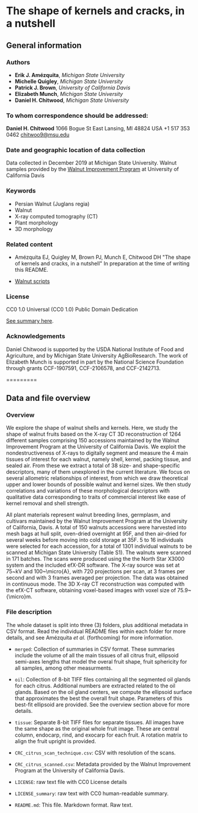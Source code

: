 # The shape of kernels and cracks, in a nutshell

## General information

### Authors

- **Erik J. Amézquita**, _Michigan State University_
- **Michelle Quigley**, _Michigan State University_
- **Patrick J. Brown**, _University of California Davis_
- **Elizabeth Munch**, _Michigan State University_
- **Daniel H. Chitwood**, _Michigan State University_

### To whom correspondence should be addressed:

**Daniel H. Chitwood**
1066 Bogue St
East Lansing, MI 48824
USA
+1 517 353 0462
chitwoo9@msu.edu

### Date and geographic location of data collection

Data collected in December 2019 at Michigan State University. Walnut samples provided by the [Walnut Improvement Program](https://fruitsandnuts.ucdavis.edu/collaborators/california-walnut-board/reports) at University of California Davis

### Keywords

- Persian Walnut (Juglans regia)
- Walnut
- X-ray computed tomography (CT)
- Plant morphology
- 3D morphology

### Related content

- Amézquita EJ, Quigley M, Brown PJ, Munch E, Chitwood DH "The shape of kernels and cracks, in a nutshell" In preparation at the time of writing this README.

- [Walnut scripts](https://github.com/amezqui3/walnut_tda)

### License

CC0 1.0 Universal (CC0 1.0)
Public Domain Dedication 

[See summary here](https://creativecommons.org/publicdomain/zero/1.0/).

### Acknowledgements

Daniel Chitwood is supported by the USDA National Institute of Food and Agriculture, and by Michigan State University AgBioResearch. The work of Elizabeth Munch is supported in part by the National Science Foundation through grants CCF-1907591, CCF-2106578, and CCF-2142713.

=========

## Data and file overview

### Overview

We explore the shape of walnut shells and kernels. Here, we study the shape of walnut fruits based on the X-ray CT 3D reconstruction of 1264 different samples comprising 150 accessions maintained by the Walnut Improvement Program at the University of California Davis. We exploit the nondestructiveness of X-rays to digitally segment and measure the 4 main tissues of interest for each walnut, namely shell, kernel, packing tissue, and sealed air. From these we extract a total of 38 size- and shape-specific descriptors, many of them unexplored in the current literature. We focus on several allometric relationships of interest, from which we draw theoretical upper and lower bounds of possible walnut and kernel sizes. We then study correlations and variations of these morphological descriptors with qualitative data corresponding to traits of commercial interest like ease of kernel removal and shell strength.

All plant materials represent walnut breeding lines, germplasm, and cultivars maintained by the Walnut Improvement Program at the University of California, Davis. A total of 150 walnuts accessions were harvested into mesh bags at hull split, oven-dried overnight at 95F, and then air-dried for several weeks before moving into cold storage at 35F. 5 to 16 individuals were selected for each accession, for a total of 1301 individual walnuts to be scanned at Michigan State University (Table S1). The walnuts were scanned in 171 batches. The scans were produced using the the North Star X3000 system and the included efX-DR software. The X-ray source was set at 75~kV and 100~\micro{A}, with 720 projections per scan, at 3 frames per second and with 3 frames averaged per projection. The data was obtained in continuous mode. The 3D X-ray CT reconstruction was computed with the efX-CT software, obtaining voxel-based images with voxel size of 75.9~{\micro}m.

### File description

The whole dataset is split into three (3) folders, plus additional metadata in CSV format. Read the individual README files within each folder for more details, and see Amézquita _et al._ (forthcoming) for more information.

- `merged`: Collection of summaries in CSV format. These summaries include the volume of all the main tissues of all citrus fruit, ellipsoid semi-axes lengths that model the overal fruit shape, fruit sphericity for all samples, among other measurments.

- `oil`: Collection of 8-bit TIFF files containing all the segmented oil glands for each citrus. Additional numbers are extracted related to the oil glands. Based on the oil gland centers, we compute the ellipsoid surface that approximates the best the overall fruit shape. Parameters of this best-fit ellipsoid are provided. See the overview section above for more details.

- `tissue`: Separate 8-bit TIFF files for separate tissues. All images have the same shape as the original whole fruit image. These are central column, endocarp, rind, and exocarp for each fruit. A rotation matrix to align the fruit upright is provided.

- `CRC_citrus_scan_technique.csv`: CSV with resolution of the scans.

- `CRC_citrus_scanned.csv`: Metadata provided by the Walnut Improvement Program at the University of California Davis. 

- `LICENSE`: raw text file with CC0 License details

- `LICENSE_summary`: raw text with CC0 human-readable summary.

- `README.md`: This file. Markdown format. Raw text.
